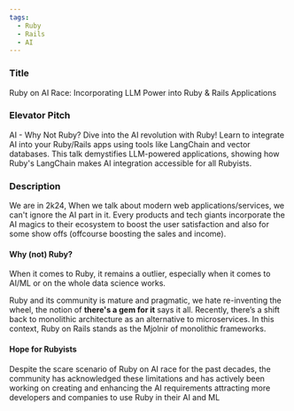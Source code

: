 ```yaml
---
tags:
  - Ruby
  - Rails
  - AI
---
```

### Title
Ruby on AI Race: Incorporating LLM Power into Ruby & Rails Applications

### Elevator Pitch
AI - Why Not Ruby? Dive into the AI revolution with Ruby! Learn to integrate AI into your Ruby/Rails apps using tools like LangChain and vector databases. This talk demystifies LLM-powered applications, showing how Ruby's LangChain makes AI integration accessible for all Rubyists.

### Description
We are in 2k24, When we talk about modern web applications/services, we can't ignore the AI part in it. Every products and tech giants incorporate the AI magics to their ecosystem to boost the user satisfaction and also for some show offs (offcourse boosting the sales and income). 

#### Why (not) Ruby?
When it comes to Ruby, it remains a outlier, especially when it comes to AI/ML or on the whole data science works.

Ruby and its community is mature and pragmatic, we hate re-inventing the wheel, the notion of **there's a gem for it** says it all. Recently, there’s a shift back to monolithic architecture as an alternative to microservices. In this context, Ruby on Rails stands as the Mjolnir of monolithic frameworks.

#### Hope for Rubyists
Despite the scare scenario of Ruby on AI race for the past decades, the community has acknowledged these limitations and has actively been working on creating and enhancing the AI requirements attracting more developers and companies to use Ruby in their AI and ML  